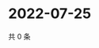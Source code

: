# 2022-07-25

共 0 条

<!-- BEGIN WEIBO -->
<!-- 最后更新时间 Mon Jul 25 2022 23:17:03 GMT+0800 (China Standard Time) -->

<!-- END WEIBO -->
